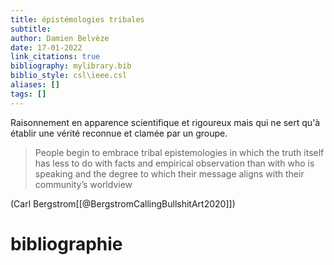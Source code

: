 ```yaml
---
title: épistémologies tribales
subtitle:
author: Damien Belvèze
date: 17-01-2022
link_citations: true
bibliography: mylibrary.bib
biblio_style: csl\ieee.csl
aliases: []
tags: []
---
```


Raisonnement en apparence scientifique et rigoureux mais qui ne sert qu'à établir une vérité reconnue et clamée par un groupe.

>People begin to embrace tribal epistemologies in which the truth itself has less to do with facts and empirical observation than with who is speaking and the degree to which their message aligns with their community’s worldview

(Carl Bergstrom[[@BergstromCallingBullshitArt2020]])


# bibliographie

